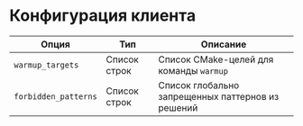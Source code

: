 # Конфигурация клиента

| Опция | Тип | Описание  |
| - | - | - | 
| `warmup_targets` | Список строк | Список CMake-целей для команды `warmup` |
| `forbidden_patterns` | Список строк | Список глобально запрещенных паттернов из решений |

